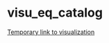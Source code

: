 # visu_eq_catalog

[Temporary link to visualization](https://cse512-21s.github.io/FP-earthquake_catalog/)
